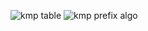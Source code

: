 ![kmp table](https://github.com/xueyaohuang/Leetcode-practice/blob/master/Data%20Structures%20and%20Algorithms/figs/kmp1.png)
![kmp prefix algo](https://github.com/xueyaohuang/Leetcode-practice/blob/master/Data%20Structures%20and%20Algorithms/figs/kmp2.png)
